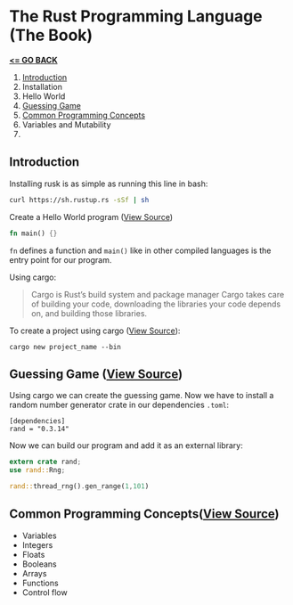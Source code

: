# The Rust Programming Language (The Book)

[__<= GO BACK__](../README.md)

1. [Introduction](#introduction)
  1. Installation
  2. Hello World
2. [Guessing Game](#guessing-game)
3. [Common Programming Concepts](#common-programming-concepts)
  1. Variables and Mutability
  2.

## Introduction

Installing rusk is as simple as running this line in bash:

```bash
curl https://sh.rustup.rs -sSf | sh
```

Create a Hello World program ([View Source](intro/introduction.rs))

```rust
fn main() {}
```

`fn` defines a function and `main()` like in other compiled languages is the entry point for our program.

Using cargo:

> Cargo is Rust’s build system and package manager
> Cargo takes care of building your code, downloading the libraries your code depends on, and building those libraries.

To create a project using cargo ([View Source](intro/introduction_cargo)):

```
cargo new project_name --bin
```


## Guessing Game ([View Source](guessing/guessing_game/src/main.rs))

Using cargo we can create the guessing game.
Now we have to install a random number generator crate in our dependencies `.toml`:

```
[dependencies]
rand = "0.3.14"
```

Now we can build our program and add it as an external library:

```rust
extern crate rand;
use rand::Rng;

rand::thread_rng().gen_range(1,101)
```


## Common Programming Concepts([View Source](variables/guessing_game/src/main.rs))

- Variables
- Integers
- Floats
- Booleans
- Arrays
- Functions
- Control flow


##
